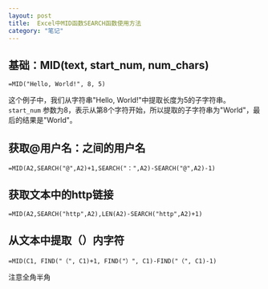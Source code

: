 ```yaml
---
layout: post
title:  Excel中MID函数SEARCH函数使用方法
category: "笔记"
---
```

## 基础：MID(text, start_num, num_chars)

    =MID("Hello, World!", 8, 5)
这个例子中，我们从字符串"Hello, World!"中提取长度为5的子字符串。 `start_num` 参数为8，表示从第8个字符开始，所以提取的子字符串为"World"，最后的结果是"World"。

## 获取@用户名：之间的用户名

    =MID(A2,SEARCH("@",A2)+1,SEARCH("：",A2)-SEARCH("@",A2)-1)

## 获取文本中的http链接

    =MID(A2,SEARCH("http",A2),LEN(A2)-SEARCH("http",A2)+1)

## 从文本中提取（）内字符

    =MID(C1, FIND("（", C1)+1, FIND("）", C1)-FIND("（", C1)-1)

注意全角半角